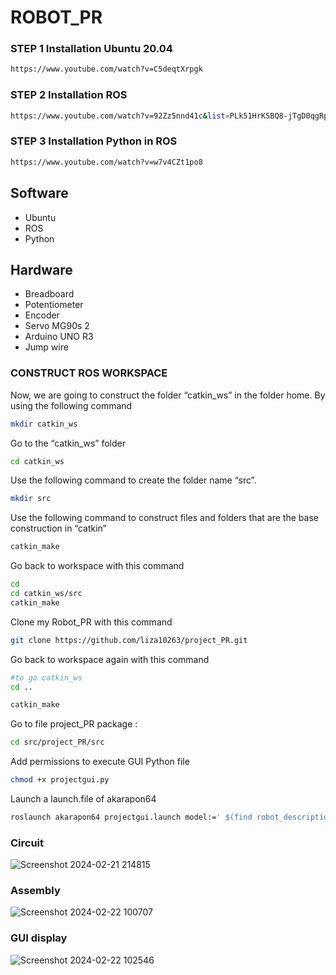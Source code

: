# ROBOT_PR

### STEP 1 Installation Ubuntu 20.04
```bash
https://www.youtube.com/watch?v=C5deqtXrpgk
```
### STEP 2 Installation ROS
```bash
https://www.youtube.com/watch?v=92Zz5nnd41c&list=PLk51HrKSBQ8-jTgD0qgRp1vmQeVSJ5SQC&index=2
```
### STEP 3 Installation Python in ROS
```bash
https://www.youtube.com/watch?v=w7v4CZt1po8
```
## Software
* Ubuntu
* ROS
* Python

## Hardware
* Breadboard
* Potentiometer
* Encoder
* Servo MG90s 2 
* Arduino UNO R3
* Jump wire

### CONSTRUCT ROS WORKSPACE
Now, we are going to construct the folder “catkin_ws” in the folder home. By using the following command
```bash
mkdir catkin_ws
```
Go to the “catkin_ws” folder
```bash
cd catkin_ws
```
Use the following command to create the folder name “src”.
```bash
mkdir src
```
Use the following command to construct files and folders that are the base construction in “catkin”
```bash
catkin_make
```
Go back to workspace with this command
```bash
cd 
cd catkin_ws/src
catkin_make
```
Clone my Robot_PR with this command
```bash
git clone https://github.com/liza10263/project_PR.git
```
Go back to workspace again with this command
```bash
#to go catkin_ws
cd .. 

catkin_make
```
Go to file project_PR package : 
```bash
cd src/project_PR/src
```
Add permissions to execute GUI Python file
```bash
chmod +x projectgui.py
```
Launch a launch.file of akarapon64
```bash
roslaunch akarapon64 projectgui.launch model:=' $(find robot_description)/urdf/robot.urdf '
```


### Circuit
![Screenshot 2024-02-21 214815](https://github.com/liza10263/project_PR/assets/129593656/e2a4327b-fd09-4d0e-8325-83bb84385c57)

### Assembly

![Screenshot 2024-02-22 100707](https://github.com/liza10263/project_PR/assets/129593656/8f34ec49-8982-4203-89fe-42b504c36b83)

### GUI display

![Screenshot 2024-02-22 102546](https://github.com/liza10263/project_PR/assets/129593656/48e24547-e631-440d-b80f-6164f202bfb9)


